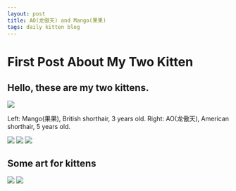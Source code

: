 ```yaml
---
layout: post
title: AO(龙傲天) and Mango(果果)
tags: daily kitten blog
---
```


# First Post About My Two Kitten
## Hello, these are my two kittens.

<img class="mx-auto w-1/2" src="{{site.baseurl}}/assets/img/cat1.jpg">     

Left: Mango(果果), British shorthair, 3 years old.
Right: AO(龙傲天), American shorthair, 5 years old.


<img class="mx-auto w-1/2" src="{{site.baseurl}}/assets/img/cat2.jpg">     
<img class="mx-auto w-1/2" src="{{site.baseurl}}/assets/img/cat3.jpg">     
<img class="mx-auto w-1/2" src="{{site.baseurl}}/assets/img/cat5.jpg">     

## Some art for kittens
<img class="mx-auto w-1/2" src="{{site.baseurl}}/assets/img/cat4.jpg">       
<img class="mx-auto w-1/2" src="{{site.baseurl}}/assets/img/cat6.jpg">     
